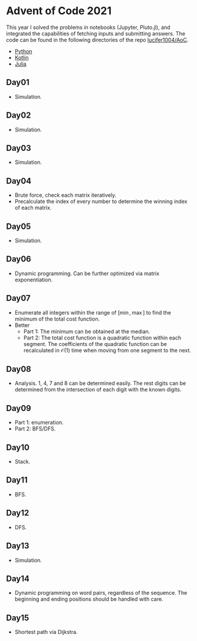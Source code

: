 # Advent of Code 2021

This year I solved the problems in notebooks (Jupyter, Pluto.jl), and integrated the capabilities of fetching inputs and submitting answers. The code can be found in the following directories of the repo [lucifer1004/AoC](https://github.com/lucifer1004/AoC).

- [Python](https://github.com/lucifer1004/AoC/tree/main/2021)
- [Kotlin](https://github.com/lucifer1004/AoC/tree/main/2021/kotlin)
- [Julia](https://github.com/lucifer1004/AoC/tree/main/2021/julia)

## Day01 

- Simulation.

## Day02

- Simulation.

## Day03

- Simulation.

## Day04

- Brute force, check each matrix iteratively.
- Precalculate the index of every number to determine the winning index of each matrix.

## Day05

- Simulation.

## Day06

- Dynamic programming. Can be further optimized via matrix exponentiation.

## Day07

- Enumerate all integers within the range of $[\min,\max]$ to find the minimum of the total cost function.
- Better
  - Part 1: The minimum can be obtained at the median.
  - Part 2: The total cost function is a quadratic function within each segment. The coefficients of the quadratic function can be recalculated in $\mathcal{O}(1)$ time when moving from one segment to the next.

## Day08

- Analysis. 1, 4, 7 and 8 can be determined easily. The rest digits can be determined from the intersection of each digit with the known digits. 

## Day09

- Part 1: enumeration.
- Part 2: BFS/DFS.

## Day10

- Stack.

## Day11

- BFS.

## Day12

- DFS.

## Day13

- Simulation.

## Day14

- Dynamic programming on word pairs, regardless of the sequence. The beginning and ending positions should be handled with care.

## Day15

- Shortest path via Dijkstra.
